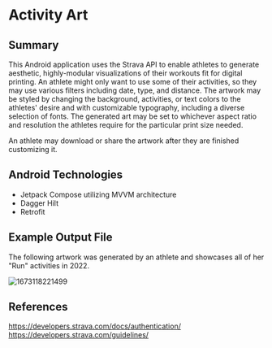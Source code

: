 # Activity Art

## Summary
This Android application uses the Strava API to enable athletes to generate aesthetic, highly-modular visualizations of their workouts fit for digital printing. An athlete might only want to use some of their activities, so they may use various filters including date, type, and distance. The artwork may be styled by changing the background, activities, or text colors to the athletes' desire and with customizable typography, including a diverse selection of fonts. The generated art may be set to whichever aspect ratio and resolution the athletes require for the particular print size needed.

An athlete may download or share the artwork after they are finished customizing it.

## Android Technologies

* Jetpack Compose utilizing MVVM architecture
* Dagger Hilt
* Retrofit

## Example Output File
The following artwork was generated by an athlete and showcases all of her "Run" activities in 2022.

![1673118221499](https://user-images.githubusercontent.com/77797048/211247573-ed07d050-9749-4b7c-93fa-2948bdb688ef.png)

## References
https://developers.strava.com/docs/authentication/<br>
https://developers.strava.com/guidelines/<br>
